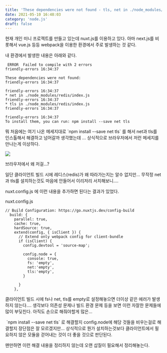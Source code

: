```yaml
---
title: 'These dependencies were not found - tls, net in ./node_modules/.../...js'
date: 2021-05-10 16:48:03
category: 'node.js'
draft: false
---
```


현재 개인 미니 프로젝트를 만들고 있는데 nuxt.js를 이용하고 있다. 아마 next.js를 비롯해서 vue.js 등등 webpack을 이용한 환경에서 주로 발생하는 것 같다. 

내 환경에서 발생한 내용은 아래와 같다. 

     ERROR  Failed to compile with 2 errors                                                                                                                                      friendly-errors 16:34:37  
    
    These dependencies were not found:                                                                                                                                           friendly-errors 16:34:37  
                                                                                                                                                                                 friendly-errors 16:34:37
    * net in ./node_modules/redis/index.js                                                                                                                                       friendly-errors 16:34:37  
    * tls in ./node_modules/redis/index.js                                                                                                                                       friendly-errors 16:34:37  
                                                                                                                                                                                 friendly-errors 16:34:37  
    To install them, you can run: npm install --save net tls    

뭐 처음에는 여기 나온 메세지대로 \`npm install --save net tls\` 를 해서 net과 tls를 인스톨해서 해결하고 넘어갈까 생각했는데 ... 상식적으로 브라우저에서 저런 메세지를 만나는게 이상하다. 

![](https://blog.kakaocdn.net/dn/Ra00H/btq4s2njJJ9/SnEmNCE8my8hzUq3GdXBJ0/img.png)

브라우저에서 왜 저걸...? 

일단 클라이언트 빌드 시에 레디스(redis)가 왜 따라가는지는 알수 없지만... 무작정 net과 tls를 설치하는것도 마음에 안들어서 이리저리 서치해보니.... 

nuxt.config.js 에 이런 내용을 추가하면 된다는 결과가 있었다. 

nuxt.config.js

    // Build Configuration: https://go.nuxtjs.dev/config-build
      build: {
        parallel: true,
        cache: true,
        hardSource: true,
        extend(config, { isClient }) {
          // Extend only webpack config for client-bundle
          if (isClient) {
            config.devtool = 'source-map';
            
            config.node = {
              console: true,
              fs: 'empty',
              net:'empty',
              tls:'empty',
            }
            
          }
        },

클라이언트 빌드 시에 fs나 net, tls를 empty로 설정해놓으면 더이상 같은 에러가 발생하지 않는다.... 생각보다 의존성 문제나 빌드 환경 문제 등을 보면 이런 자잘한 문제들에 많이 부딪친다. 아직도 손으로 해줘야할게 많은... 

 \`npm install --save net tls\` 로 해결할지 config.node에 해당 것들을 비우는걸로 해결할지 장단점은 잘 모르겠지만... 상식적으로 뭔가 설치하는것보다 클라이언트에서 필요하지 않은 모듈을 걷어내는 것이 더 좋을 것으로 판단된다. 

왠만하면 이런 해결 내용을 정리하지 않는데 오랜 삽질이 필요해서 정리해놓는다.
